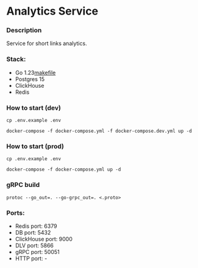 # Analytics Service

### Description
Service for short links analytics.

### Stack:
- Go 1.23[makefile](../makefile)
- Postgres 15
- ClickHouse
- Redis

### How to start (dev)
```shell
cp .env.example .env
```

```shell
docker-compose -f docker-compose.yml -f docker-compose.dev.yml up -d
```

### How to start (prod)
```shell
cp .env.example .env
```

```shell
docker-compose -f docker-compose.yml up -d
```

### gRPC build
```shell
protoc --go_out=. --go-grpc_out=. <.proto>
```


### Ports:
- Redis port: 6379
- DB port: 5432
- ClickHouse port: 9000
- DLV port: 5866
- gRPC port: 50051
- HTTP port: -